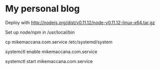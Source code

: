 # My personal blog

Deploy with http://nodejs.org/dist/v0.11.12/node-v0.11.12-linux-x64.tar.gz

Set up node/npm in /usr/local/bin

  cp mikemaccana.com.service /etc/systemd/system

  systemctl enable mikemaccana.com.service

  systemctl start mikemaccana.com.service